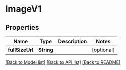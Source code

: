 # ImageV1

## Properties
Name | Type | Description | Notes
------------ | ------------- | ------------- | -------------
**fullSizeUrl** | **String** |  | [optional] 

[[Back to Model list]](../README.md#documentation-for-models) [[Back to API list]](../README.md#documentation-for-api-endpoints) [[Back to README]](../README.md)


